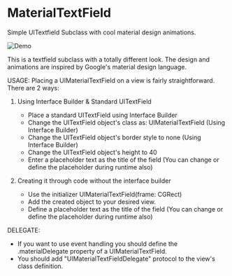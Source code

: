 # MaterialTextField
Simple UITextfield Subclass with cool material design animations.

![Demo](/MaterialDesignTextField/MaterialDesignField_ShowCase.gif)

This is a textfield subclass with a totally different look. The design and animations are inspired by Google's material design language.

USAGE: Placing a UIMaterialTextField on a view is fairly straightforward. There are 2 ways:

1. Using Interface Builder & Standard UITextField
      - Place a standard UITextField using Interface Builder
      - Change the UITextField object's class as: UIMaterialTextField (Using Interface Builder)
      - Change the UITextField object's border style to none (Using Interface Builder)
      - Change the UITextField object's height to 40
      - Enter a placeholder text as the title of the field (You can change or define the placeholder during runtime also)

2. Creating it through code without the interface builder
      - Use the initializer UIMaterialTextField(frame: CGRect)
      - Add the created object to your desired view.
      - Define a placeholder text as the title of the field (You can change or define the placeholder during runtime also)

DELEGATE:
   - If you want to use event handling you should define the .materialDelegate property of a UIMaterialTextField.
   - You should add "UIMaterialTextFieldDelegate" protocol to the view's class definition.
